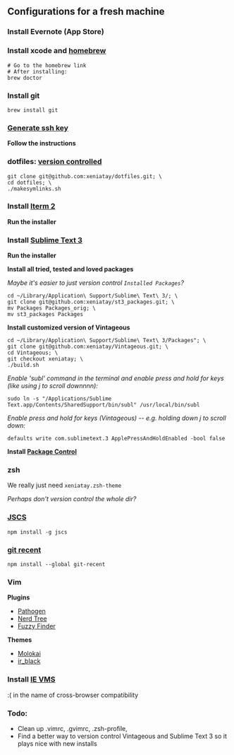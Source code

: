 ## Configurations for a fresh machine

### Install Evernote (App Store)

### Install xcode and [homebrew](http://brew.sh/)

    # Go to the homebrew link
    # After installing:
    brew doctor

### Install git

    brew install git

### [Generate ssh key](https://help.github.com/articles/generating-ssh-keys)

**Follow the instructions**

### dotfiles: [version controlled](http://blog.smalleycreative.com/tutorials/using-git-and-github-to-manage-your-dotfiles/)

    git clone git@github.com:xeniatay/dotfiles.git; \
    cd dotfiles; \
    ./makesymlinks.sh

### Install [Iterm 2](http://www.iterm2.com/)

**Run the installer**

### Install [Sublime Text 3](http://www.sublimetext.com/3)

**Run the installer**

**Install all tried, tested and loved packages**

*Maybe it's easier to just version control `Installed Packages`?*

    cd ~/Library/Application\ Support/Sublime\ Text\ 3/; \
    git clone git@github.com:xeniatay/st3_packages.git; \
    mv Packages Packages_orig; \
    mv st3_packages Packages

**Install customized version of Vintageous**

    cd ~/Library/Application\ Support/Sublime\ Text\ 3/Packages"; \
    git clone git@github.com:xeniatay/Vintageous.git; \
    cd Vintageous; \
    git checkout xeniatay; \
    ./build.sh

*Enable 'subl' command in the terminal and enable press and hold for keys (like using j to scroll downnnn):*

    sudo ln -s "/Applications/Sublime Text.app/Contents/SharedSupport/bin/subl" /usr/local/bin/subl
    
*Enable press and hold for keys (Vintageous) -- e.g. holding down j to scroll down:*
 
    defaults write com.sublimetext.3 ApplePressAndHoldEnabled -bool false


**Install [Package Control](https://sublime.wbond.net/installation#Manual)**

### zsh

We really just need `xeniatay.zsh-theme`

*Perhaps don't version control the whole dir?*

### [JSCS](https://medium.com/@addyosmani/auto-formatting-javascript-code-style-fe0f98a923b8)

    npm install -g jscs

### [git recent](https://github.com/paulirish/git-recent)
    
    npm install --global git-recent

### Vim

**Plugins**
- [Pathogen](https://github.com/tpope/vim-pathogen)
- [Nerd Tree](https://github.com/scrooloose/nerdtree)
- [Fuzzy Finder](https://github.com/vim-scripts/FuzzyFinder) 

**Themes**
- [Molokai](https://github.com/tomasr/dotfiles/tree/master/.vim/colors)
- [ir\_black](http://toddwerth.com/2011/07/21/the-original-ir_black-for-os-x-lion/)

### Install [IE VMS](http://infoheap.com/run-ie-on-mac-virtualbox/)

:( in the name of cross-browser compatibility

### Todo: 
- Clean up .vimrc, .gvimrc, .zsh-profile, 
- Find a better way to version control Vintageous and Sublime Text 3 so it plays nice with new installs
